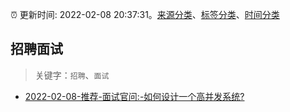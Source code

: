 :alarm_clock: 更新时间: 2022-02-08 20:37:31。[来源分类](../README.md)、[标签分类](../TAGS.md)、[时间分类](../TIMELINE.md)

## 招聘面试


> 关键字：`招聘`、`面试`



- [2022-02-08-推荐-面试官问:-如何设计一个高并发系统?](https://toutiao.io/k/7hrrplb) 
